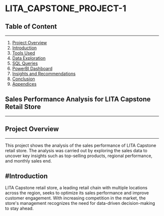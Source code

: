 # LITA_CAPSTONE_PROJECT-1

## Table of Content
---
1. [Project Overview](#project-overview)
2. [Introduction](#introduction)
3. [Tools Used](#tools-used)
4. [Data Exploration](#data-exploration)
5. [SQL Queries](#sql-queries)
6. [PowerBI Dashboard](#powerbi-dashboard)
7. [Insights and Recommendations](#insights-and-recommendations)
8. [Conclusion](#conclusion)
9. [Appendices](#appendices)

## Sales Performance Analysis for LITA Capstone Retail Store
---
## Project Overview
---
This project shows the analysis of the sales performance of LITA Capstone retail store. The analysis was carried out by exploring the sales data to uncover key insights such as top-selling products, regional performance, and monthly sales end.

#Introduction
---
LITA Capstone retail store, a leading retail chain with multiple locations across the region, seeks to optimize its sales performance and improve customer engagement. With increasing competition in the market, the store's management recognizes the need for data-driven decision-making to stay ahead.


